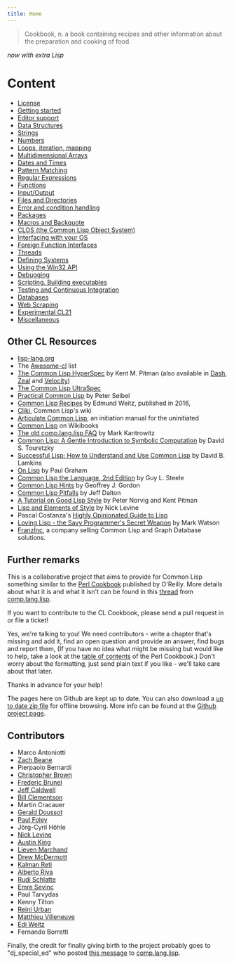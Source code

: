 ```yaml
---
title: Home
---
```


> Cookbook, n.
> a book containing recipes and other information about the preparation and cooking of food.

*now with extra Lisp*


# Content

<p id="two-cols"></p>

* [License](license.html)
* [Getting started](getting-started.html)
* [Editor support](editor-support.html)
* [Data Structures](data-structures.html)
* [Strings](strings.html)
* [Numbers](numbers.html)
* [Loops, iteration, mapping](iteration.html)
* [Multidimensional Arrays](arrays.html)
* [Dates and Times](dates_and_times.html)
* [Pattern Matching](pattern_matching.html)
* [Regular Expressions](regexp.html)
* [Functions](functions.html)
* [Input/Output](io.html)
* [Files and Directories](files.html)
* [Error and condition handling](error_handling.html)
* [Packages](packages.html)
* [Macros and Backquote](macros.html)
* [CLOS (the Common Lisp Object System)](clos.html)
* [Interfacing with your OS](os.html)
* [Foreign Function Interfaces](ffi.html)
* [Threads](process.html)
* [Defining Systems](systems.html)
* [Using the Win32 API](win32.html)
* [Debugging](debugging.html)
* [Scripting. Building executables](scripting.html)
* [Testing and Continuous Integration](testing.html)
* [Databases](databases.html)
* [Web Scraping](web-scraping.html)
* [Experimental CL21](cl21.html)
* [Miscellaneous](misc.html)

## Other CL Resources

* [lisp-lang.org](http://lisp-lang.org/)
* The [Awesome-cl](https://github.com/CodyReichert/awesome-cl) list
* [The Common Lisp HyperSpec](http://www.lispworks.com/documentation/HyperSpec/Front/index.htm) by Kent M. Pitman (also available in [Dash](https://kapeli.com/dash), [Zeal](https://zealdocs.org/) and [Velocity](https://velocity.silverlakesoftware.com/))
* [The Common Lisp UltraSpec](http://phoe.tymoon.eu/clus/doku.php)
* [Practical Common Lisp](http://www.gigamonkeys.com/book/) by Peter Seibel
* [Common Lisp Recipes](http://weitz.de/cl-recipes/) by Edmund Weitz, published in 2016,
* [Cliki](http://www.cliki.net/), Common Lisp's wiki
* [Articulate Common Lisp](http://articulate-lisp.com/), an initiation manual for the uninitiated
* [Common Lisp](https://en.wikibooks.org/wiki/Common_Lisp) on Wikibooks
* [The old comp.lang.lisp FAQ](http://www-2.cs.cmu.edu/Groups//AI/html/faqs/lang/lisp/top.html) by Mark Kantrowitz
* [Common Lisp: A Gentle Introduction to Symbolic Computation](http://www-2.cs.cmu.edu/~dst/LispBook/) by David S. Touretzky
* [Successful Lisp: How to Understand and Use Common Lisp](http://www.psg.com/~dlamkins/sl/cover.html) by David B. Lamkins
* [On Lisp](http://www.paulgraham.com/onlisptext.html) by Paul Graham
* [Common Lisp the Language, 2nd Edition](http://www-2.cs.cmu.edu/Groups/AI/html/cltl/cltl2.html) by Guy L. Steele
* [Common Lisp Hints](http://www.n-a-n-o.com/lisp/cmucl-tutorials/LISP-tutorial.html) by Geoffrey J. Gordon
* [Common Lisp Pitfalls](http://www.aiai.ed.ac.uk/~jeff/lisp/cl-pitfalls) by Jeff Dalton
* [A Tutorial on Good Lisp Style](https://www.cs.umd.edu/%7Enau/cmsc421/norvig-lisp-style.pdf) by Peter Norvig and Kent Pitman
* [Lisp and Elements of Style](http://www.nicklevine.org/declarative/lectures/) by Nick Levine
* Pascal Costanza's [Highly Opinionated Guide to Lisp](http://www.p-cos.net/lisp/guide.html)
* [Loving Lisp - the Savy Programmer's Secret Weapon](https://leanpub.com/lovinglisp/) by Mark Watson
* [FranzInc](https://franz.com/), a company selling Common Lisp and Graph Database solutions.

## Further remarks

This is a collaborative project that aims to provide for Common Lisp something
similar to the [Perl Cookbook][perl] published by O'Reilly. More details about
what it is and what it isn't can be found in this [thread][thread] from
[comp.lang.lisp][cll].

If you want to contribute to the CL Cookbook, please send a pull request in or
file a ticket!

Yes, we're talking to you! We need contributors - write a chapter that's missing
and add it, find an open question and provide an answer, find bugs and report
them, (If you have no idea what might be missing but would like to help, take a
look at the [table of contents][toc] of the Perl Cookbook.) Don't worry about
the formatting, just send plain text if you like - we'll take care about that
later.

Thanks in advance for your help!

The pages here on Github are kept up to date. You can also download a
[up to date zip file][zip] for offline browsing. More info can be found at the
[Github project page][gh].

## Contributors

<p id="contributors"></p>

* Marco Antoniotti
* [Zach Beane](mailto:xach@xach.com)
* Pierpaolo Bernardi
* [Christopher Brown](mailto:skeptomai@mac.com)
* [Frederic Brunel](mailto:brunel@mail.dotcom.fr)
* [Jeff Caldwell](mailto:jdcal@yahoo.com)
* [Bill Clementson](mailto:bill_clementson@yahoo.com)
* Martin Cracauer
* [Gerald Doussot](mailto:gdoussot@yahoo.com)
* [Paul Foley](mailto:mycroft@actrix.gen.nz)
* Jörg-Cyril Höhle
* [Nick Levine](mailto:ndl@ravenbrook.com)
* [Austin King](mailto:shout@ozten.com)
* [Lieven Marchand](mailto:mal@wyrd.be)
* [Drew McDermott](mailto:drew.mcdermott@yale.edu)
* [Kalman Reti](mailto:reti@ai.mit.edu)
* [Alberto Riva](mailto:alb@chip.org)
* [Rudi Schlatte](mailto:rschlatte@ist.tu-graz.ac.at)
* [Emre Sevinç](mailto:emres@bilgi.edu.tr)
* Paul Tarvydas
* Kenny Tilton
* [Reini Urban](mailto:rurban@x-ray.at)
* [Matthieu Villeneuve](mailto:matthieu@matthieu-villeneuve.net)
* [Edi Weitz](mailto:edi@agharta.de)
* Fernando Borretti

Finally, the credit for finally giving birth to the project probably goes to
"dj_special_ed" who posted [this message][msg] to [comp.lang.lisp][cll].

[perl]: http://www.oreilly.com/catalog/cookbook/
[thread]: http://groups.google.com/groups?threadm=m3it9soz3m.fsf%40bird.agharta.de
[cll]: news:comp.lang.lisp
[msg]: http://groups.google.com/groups?selm=76be8851.0201222259.70ecbcb1%40posting.google.com
[toc]: http://www.oreilly.com/catalog/cookbook/
[zip]: https://github.com/LispCookbook/cl-cookbook/archive/master.zip
[gh]: https://github.com/LispCookbook/cl-cookbook
[clog]: https://github.com/can3p/cl-cookbook/blob/master/CHANGELOG
